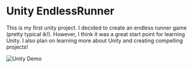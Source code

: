 # Unity EndlessRunner

This is my first unity project. I decided to create an endless runner game (pretty typical ik!).
However, I think it was a great start point for learning Unity. 
I also plan on learning more about Unity and creating compelling projects! 

![Unity Demo](https://jasminet2001.github.io/portfolio/images/unity.gif)
